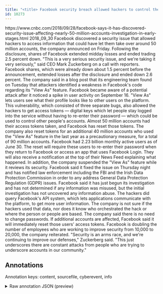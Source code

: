 ```yaml
---
title: "<title> Facebook security breach allowed hackers to control the accounts of up to 50 million users </title>"
id: 10273
---
```


<title> Facebook security breach allowed hackers to control the accounts of up to 50 million users </title>
<source> https://www.cnbc.com/2018/09/28/facebook-says-it-has-discovered-security-issue-affecting-nearly-50-million-accounts-investigation-in-early-stages.html </source>
<date> 2018_09_30 </date>
<text>
Facebook discovered a security issue that allowed hackers to access information that could have let them take over around 50 million accounts, the company announced on Friday. Following the disclosure, shares of Facebook extended midday losses and ended trading 2.5 percent down.
"This is a very serious security issue, and we're taking it very seriously," said CEO Mark Zuckerberg on a call with reporters.
Facebook shares, which were already down about 1.5 percent before the announcement, extended losses after the disclosure and ended down 2.6 percent.
The company said in a blog post that its engineering team found on Tuesday that attackers identified a weakness in Facebook's code regarding its "View As" feature. Facebook became aware of a potential attack after it noticed a spike in user activity on September 16.
"View As" lets users see what their profile looks like to other users on the platform. This vulnerability, which consisted of three separate bugs, also allowed the hackers to get access tokens — digital keys which let people stay logged into the service without having to re-enter their password — which could be used to control other people's accounts.
Almost 50 million accounts had their access tokens taken, and Facebook has reset those tokens. The company also reset tokens for an additional 40 million accounts who used the "View As" feature in the last year as a precautionary measure, for a total of 90 million accounts. Facebook had 2.23 billion monthly active users as of June 30.
The reset will require these users to re-enter their password when they return to Facebook or access an app that uses Facebook Login. They will also receive a notification at the top of their News Feed explaining what happened.
In addition, the company suspended the "View As" feature while it reviews its security. Facebook said it fixed the issue on Thursday night and has notified law enforcement including the FBI and the Irish Data Protection Commission in order to any address General Data Protection Regulation (GDPR) issues.
Facebook said it has just begun its investigation and has not determined if any information was misused, but the initial investigation has not uncovered any information abuse. The hackers did query Facebook's API system, which lets applications communicate with the platform, to get more user information. The company is not sure if the hackers used that data, nor does it know who orchestrated the hack or where the person or people are based.
The company said there is no need to change passwords. If additional accounts are affected, Facebook said it will immediately reset those users' access tokens. Facebook is doubling the number of employees who are working to improve security from 10,000 to 20,000, the company reiterated.
"Security is an arms race, and we're continuing to improve our defenses," Zuckerberg said. "This just underscores there are constant attacks from people who are trying to underscore accounts in our community."
</text>



## Annotations

Annotation keys: content, sourcefile, cyberevent, info

<details>
<summary>Raw annotation JSON (preview)</summary>

```json
{
  "content": "Facebook discovered a security issue that allowed hackers to access information that could have let them take over around 50 million accounts, the company announced on Friday. Following the disclosure, shares of Facebook extended midday losses and ended trading 2.5 percent down. \"This is a very serious security issue, and we're taking it very seriously,\" said CEO Mark Zuckerberg on a call with reporters. Facebook shares, which were already down about 1.5 percent before the announcement, extended losses after the disclosure and ended down 2.6 percent. The company said in a blog post that its engineering team found on Tuesday that attackers identified a weakness in Facebook's code regarding its \"View As\" feature. Facebook became aware of a potential attack after it noticed a spike in user activity on September 16. \"View As\" lets users see what their profile looks like to other users on the platform. This vulnerability, which consisted of three separate bugs, also allowed the hackers to get access tokens \u2014 digital keys which let people stay logged into the service without having to re-enter their password \u2014 which could be used to control other people's accounts. Almost 50 million accounts had their access tokens taken, and Facebook has reset those tokens. The company also reset tokens for an additional 40 million accounts who used the \"View As\" feature in the last year as a precautionary measure, for a total of 90 million accounts. Facebook had 2.23 billion monthly active users as of June 30. The reset will require these users to re-enter their password when they return to Facebook or access an app that uses Facebook Login. They will also receive a notification at the top of their News Feed explaining what happened. In addition, the company suspended the \"View As\" feature while it reviews its security. Facebook said it fixed the issue on Thursday night and has notified law enforcement including the FBI and the Irish Data Protection Commission in order to any address General Data Protection Regulation (GDPR) issues. Facebook said it has just begun its investigation and has not determined if any information was misused, but the initial investigation has not uncovered any information abuse. The hackers did query Facebook's API system, which lets applications communicate with the platform, to get more user information. The company is not sure if the hackers used that data, nor does it know who orchestrated the hack or where the person or people are based. The company said there is no need to change passwords. If additional accounts are affected, Facebook said it will immediately reset those users' access tokens. Facebook is doubling the number of employees who are working to improve security from 10,000 to 20,000, the company reiterated. \"Security is an arms race, and we're continuing to improve our defenses,\" Zuckerberg said. \"This just underscores there are constant attacks from people who are trying to underscore accounts in our community.\"",
  "sourcefile": "10273.txt",
  "cyberevent": {
    "hopper": [
      {
        "index": 0,
        "relation": "Same",
        "events": [
          {
            "index": "E2",
            "type": "Vulnerability-related",
            "realis": "Actual",
            "nugget": {
              "startOffset": 1848,
              "index": "T7",
              "endOffset": 1853,
              "text": "fixed"
            },
            "argument": [
              {
                "index": "T9",
                "external_reference": {
                  "wikidataid": "Q38"
                },
                "endOffset": 1847,
                "role": {
                  "type": "Releaser"
                },
                "text": "it",
                "startOffset": 1845,
                "type": "Organization"
              },
              {
                "index": "T8",
                "external_reference": {
                  "dbpediaURI": "http://dbpedia.o
```
</details>
